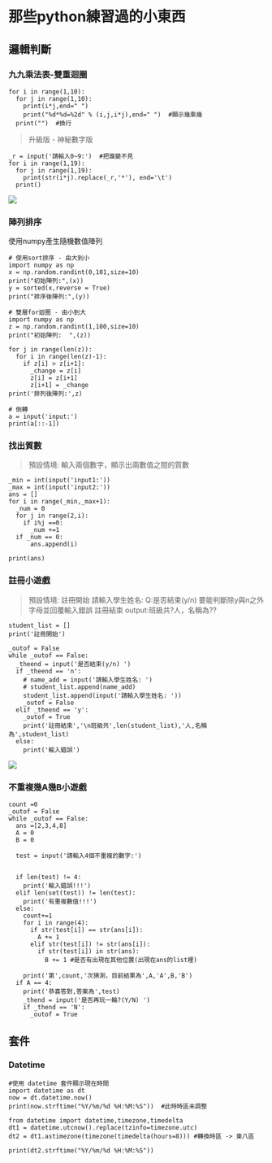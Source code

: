 # 那些python練習過的小東西

## 邏輯判斷
###  九九乘法表-雙重迴圈

```gherkin=
for i in range(1,10):
  for j in range(1,10):
    print(i*j,end=" ")
    print("%d*%d=%2d" % (i,j,i*j),end=" ")  #顯示幾乘幾
  print("")  #換行
```
> 升級版 - 神秘數字版
```gherkin=
_r = input('請輸入0~9:')  #把誰變不見
for i in range(1,19):
  for j in range(1,19):
    print(str(i*j).replace(_r,'*'), end='\t')
  print()
```
![](https://i.imgur.com/RTVf5uY.png)



###  陣列排序
使用numpy產生隨機數值陣列
```gherkin=
# 使用sort排序 - 由大到小
import numpy as np
x = np.random.randint(0,101,size=10)
print("初始陣列:",(x))
y = sorted(x,reverse = True)
print("排序後陣列:",(y))
```
```gherkin=
# 雙層for迴圈 - 由小到大
import numpy as np
z = np.random.randint(1,100,size=10)
print("初始陣列:  ",(z))

for j in range(len(z)):
  for i in range(len(z)-1):
    if z[i] > z[i+1]:
      _change = z[i]
      z[i] = z[i+1]
      z[i+1] = _change
print('排列後陣列:',z)

```
```gherkin=
# 倒轉
a = input('input:')
print(a[::-1])
```

### 找出質數
> 預設情境:
> 輸入兩個數字，顯示出兩數值之間的質數

```gherkin=
_min = int(input('input1:'))
_max = int(input('input2:'))
ans = []
for i in range(_min,_max+1):
  _num = 0
  for j in range(2,i):
    if i%j ==0:
      _num +=1
  if _num == 0:
      ans.append(i)

print(ans)
```
### 註冊小遊戲
> 預設情境:
> 註冊開始
> 請輸入學生姓名:
> Q:是否結束(y/n)
>  要能判斷除y與n之外字母並回覆輸入錯誤
> 註冊結束
> output:班級共?人，名稱為??
```gherkin=
student_list = []
print('註冊開始')

_outof = False
while _outof == False:
  _theend = input('是否結束(y/n) ')
  if _theend == 'n':
    # name_add = input('請輸入學生姓名: ')
    # student_list.append(name_add)
    student_list.append(input('請輸入學生姓名: '))
    _outof = False
  elif _theend == 'y':
    _outof = True
    print('註冊結束','\n班級共',len(student_list),'人,名稱為',student_list)
  else:
    print('輸入錯誤')
```
![](https://i.imgur.com/Y2dRTKb.png)

### 不重複幾A幾B小遊戲
```gherkin=
count =0
_outof = False
while _outof == False:
  ans =[2,3,4,8]
  A = 0
  B = 0
  
  test = input('請輸入4個不重複的數字:')


  if len(test) != 4:
    print('輸入錯誤!!!')
  elif len(set(test)) != len(test):
    print('有重複數值!!!')
  else:
    count+=1
    for i in range(4):
      if str(test[i]) == str(ans[i]):
        A += 1
      elif str(test[i]) != str(ans[i]):
        if str(test[i]) in str(ans):
          B += 1 #是否有出現在其他位置(出現在ans的list裡)
      
    print('第',count,'次猜測，目前結果為',A,'A',B,'B')
  if A == 4:
    print('恭喜答對,答案為',test)
    _thend = input('是否再玩一輪?(Y/N) ')
    if _thend == 'N':
      _outof = True
```
## 套件
### Datetime
```gherkin=
#使用 datetime 套件顯示現在時間
import datetime as dt
now = dt.datetime.now()
print(now.strftime("%Y/%m/%d %H:%M:%S"))  #此時時區未調整

from datetime import datetime,timezone,timedelta
dt1 = datetime.utcnow().replace(tzinfo=timezone.utc)
dt2 = dt1.astimezone(timezone(timedelta(hours=8))) #轉換時區 -> 東八區

print(dt2.strftime("%Y/%m/%d %H:%M:%S"))
```
